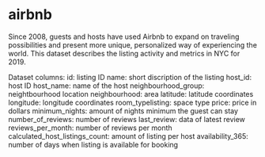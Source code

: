 # airbnb
Since 2008, guests and hosts have used Airbnb to expand on traveling possibilities and present more unique, 
personalized way of experiencing the world. 
This dataset describes the listing activity and metrics in NYC for 2019.

Dataset columns:
id: listing ID
name: short discription of the listing
host_id: host ID
host_name: name of the host
neighbourhood_group: neightbourhood location
neighbourhood: area
latitude: latitude coordinates
longitude: longitude coordinates
room_typelisting: space type
price: price in dollars
minimum_nights: amount of nights minimum the guest can stay
number_of_reviews: number of reviews
last_review: data of latest review
reviews_per_month: number of reviews per month
calculated_host_listings_count: amount of listing per host
availability_365: number of days when listing is available for booking
